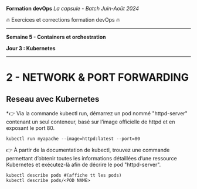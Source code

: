 **Formation devOps**
_La capsule - Batch Juin-Août 2024_

:fire: Exercices et corrections formation devOps :fire:

---

**Semaine 5 - Containers et orchestration**

**Jour 3 : Kubernetes**

---

# 2 - NETWORK & PORT FORWARDING

## Reseau avec Kubernetes

*👉 Via la commande kubectl run, démarrez un pod nommé "httpd-server" contenant un seul conteneur, 
basé sur l’image officielle de httpd et en exposant le port 80.

```
kubectl run myapache --image=httpd:latest --port=80
```

👉 À partir de la documentation de kubectl, trouvez une commande permettant d’obtenir
toutes les informations détaillées d’une ressource Kubernetes et exécutez-là afin de 
décrire le pod "httpd-server".

```
kubectl describe pods #(affiche tt les pods)
kubectl describe pods/<POD NAME>
```
